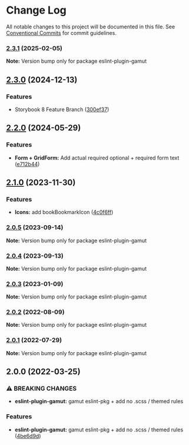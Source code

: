 # Change Log

All notable changes to this project will be documented in this file.
See [Conventional Commits](https://conventionalcommits.org) for commit guidelines.

### [2.3.1](https://github.com/Codecademy/gamut/compare/eslint-plugin-gamut@2.3.0...eslint-plugin-gamut@2.3.1) (2025-02-05)

**Note:** Version bump only for package eslint-plugin-gamut

## [2.3.0](https://github.com/Codecademy/gamut/compare/eslint-plugin-gamut@2.2.0...eslint-plugin-gamut@2.3.0) (2024-12-13)

### Features

- Storybook 8 Feature Branch ([300ef37](https://github.com/Codecademy/gamut/commit/300ef37da570c8425f7ac1aed52e87392b44fadf))

## [2.2.0](https://github.com/Codecademy/gamut/compare/eslint-plugin-gamut@2.1.0...eslint-plugin-gamut@2.2.0) (2024-05-29)

### Features

- **Form + GridForm:** Add actual required optional + required form text ([e712b44](https://github.com/Codecademy/gamut/commit/e712b4476554a7816ba556fe5482ad0451ebde33))

## [2.1.0](https://github.com/Codecademy/gamut/compare/eslint-plugin-gamut@2.0.5...eslint-plugin-gamut@2.1.0) (2023-11-30)

### Features

- **Icons:** add bookBookmarkIcon ([4c0f6ff](https://github.com/Codecademy/gamut/commit/4c0f6ff7b8fd95c3d4035c2a1143b2f239fe5b5b))

### [2.0.5](https://github.com/Codecademy/gamut/compare/eslint-plugin-gamut@2.0.4...eslint-plugin-gamut@2.0.5) (2023-09-14)

**Note:** Version bump only for package eslint-plugin-gamut

### [2.0.4](https://github.com/Codecademy/gamut/compare/eslint-plugin-gamut@2.0.3...eslint-plugin-gamut@2.0.4) (2023-09-13)

**Note:** Version bump only for package eslint-plugin-gamut

### [2.0.3](https://github.com/Codecademy/gamut/compare/eslint-plugin-gamut@2.0.2...eslint-plugin-gamut@2.0.3) (2023-01-09)

**Note:** Version bump only for package eslint-plugin-gamut

### [2.0.2](https://github.com/Codecademy/gamut/compare/eslint-plugin-gamut@2.0.1...eslint-plugin-gamut@2.0.2) (2022-08-09)

**Note:** Version bump only for package eslint-plugin-gamut

### [2.0.1](https://github.com/Codecademy/gamut/compare/eslint-plugin-gamut@2.0.0...eslint-plugin-gamut@2.0.1) (2022-07-29)

**Note:** Version bump only for package eslint-plugin-gamut

## 2.0.0 (2022-03-25)

### ⚠ BREAKING CHANGES

- **eslint-plugin-gamut:** gamut eslint-pkg + add no .scss / themed rules

### Features

- **eslint-plugin-gamut:** gamut eslint-pkg + add no .scss / themed rules ([4be6d9d](https://github.com/Codecademy/gamut/commit/4be6d9ddfbebb8b588f671c5f665d94a5e429384))
